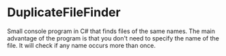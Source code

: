 # DuplicateFileFinder
Small console program in C# that finds files of the same names. The main advantage of the program is that you don't need to specify the name of the file. It will check if any name occurs more than once.
